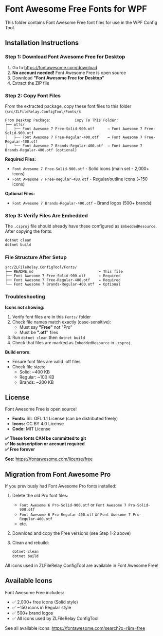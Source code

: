 # Font Awesome Free Fonts for WPF

This folder contains Font Awesome Free font files for use in the WPF Config Tool.

## Installation Instructions

### Step 1: Download Font Awesome Free for Desktop

1. Go to https://fontawesome.com/download
2. **No account needed!** Font Awesome Free is open source
3. Download **"Font Awesome Free for Desktop"**
4. Extract the ZIP file

### Step 2: Copy Font Files

From the extracted package, copy these font files to this folder (`src/ZLFileRelay.ConfigTool/Fonts/`):

```
From Desktop Package:           Copy To This Folder:
├── otfs/                       
│   ├── Font Awesome 7 Free-Solid-900.otf      → Font Awesome 7 Free-Solid-900.otf
│   ├── Font Awesome 7 Free-Regular-400.otf    → Font Awesome 7 Free-Regular-400.otf
│   └── Font Awesome 7 Brands-Regular-400.otf  → Font Awesome 7 Brands-Regular-400.otf (optional)
```

**Required Files:**
- `Font Awesome 7 Free-Solid-900.otf` - Solid icons (main set - 2,000+ icons)
- `Font Awesome 7 Free-Regular-400.otf` - Regular/outline icons (~150 icons)

**Optional Files:**
- `Font Awesome 7 Brands-Regular-400.otf` - Brand logos (500+ brands)

### Step 3: Verify Files Are Embedded

The `.csproj` file should already have these configured as `EmbeddedResource`. After copying the fonts:

```bash
dotnet clean
dotnet build
```

### File Structure After Setup

```
src/ZLFileRelay.ConfigTool/Fonts/
├── README.md                              ← This file
├── Font Awesome 7 Free-Solid-900.otf      ← Required
├── Font Awesome 7 Free-Regular-400.otf    ← Required
└── Font Awesome 7 Brands-Regular-400.otf  ← Optional
```

### Troubleshooting

**Icons not showing:**
1. Verify font files are in this `Fonts/` folder
2. Check file names match exactly (case-sensitive):
   - Must say **"Free"** not "Pro"
   - Must be **".otf"** files
3. Run `dotnet clean` then `dotnet build`
4. Check that files are marked as `EmbeddedResource` in `.csproj`

**Build errors:**
- Ensure font files are valid .otf files
- Check file sizes:
  - Solid: ~400 KB
  - Regular: ~100 KB
  - Brands: ~200 KB

## License

Font Awesome Free is open source!

- **Fonts:** SIL OFL 1.1 License (can be distributed freely)
- **Icons:** CC BY 4.0 License
- **Code:** MIT License

**✅ These fonts CAN be committed to git**  
**✅ No subscription or account required**  
**✅ Free forever**

**See:** https://fontawesome.com/license/free

## Migration from Font Awesome Pro

If you previously had Font Awesome Pro fonts installed:

1. Delete the old Pro font files:
   - `Font Awesome 6 Pro-Solid-900.otf` or `Font Awesome 7 Pro-Solid-900.otf`
   - `Font Awesome 6 Pro-Regular-400.otf` or `Font Awesome 7 Pro-Regular-400.otf`
   - etc.

2. Download and copy the Free versions (see Step 1-2 above)

3. Clean and rebuild:
   ```bash
   dotnet clean
   dotnet build
   ```

All icons used in ZLFileRelay ConfigTool are available in Font Awesome Free!

## Available Icons

Font Awesome Free includes:
- ✅ 2,000+ free icons (Solid style)
- ✅ ~150 icons in Regular style
- ✅ 500+ brand logos
- ✅ All icons used by ZLFileRelay ConfigTool

See all available icons: https://fontawesome.com/search?o=r&m=free
